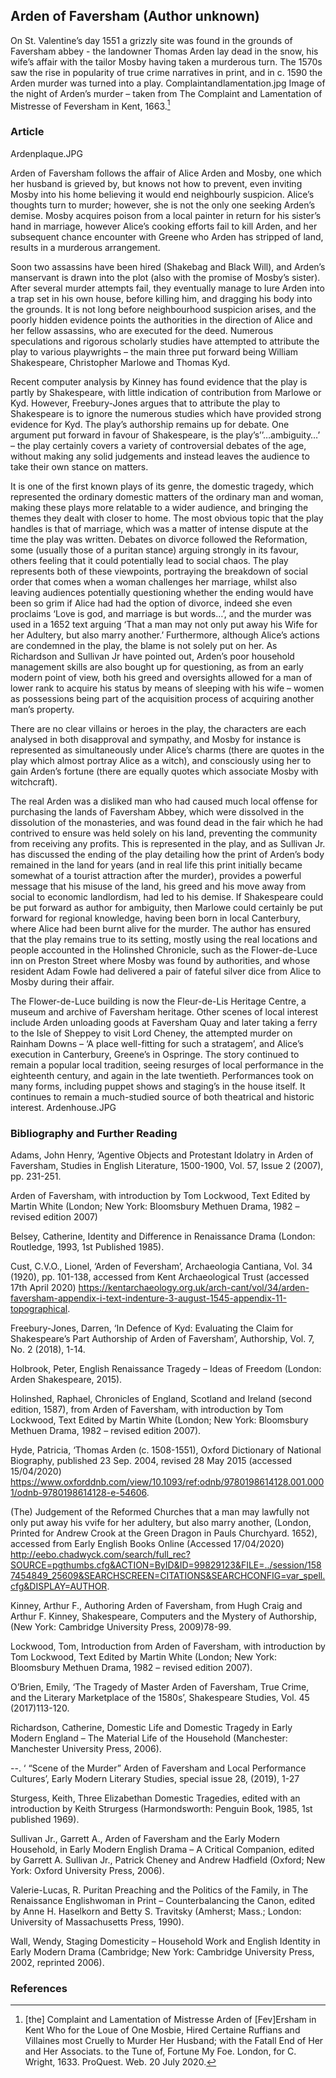 ## Arden of Faversham (Author unknown) 

On St. Valentine’s day 1551 a grizzly site was found in the grounds of Faversham abbey - the landowner Thomas Arden lay dead in the snow, his wife’s affair with the tailor Mosby having taken a murderous turn. The 1570s saw the rise in popularity of true crime narratives in print, and in c. 1590 the Arden murder was turned into a play. Complaintandlamentation.jpg Image of the night of Arden’s murder – taken from The Complaint and Lamentation of Mistresse of Feversham in Kent, 1663.[^ref1]
### Article

Ardenplaque.JPG

Arden of Faversham follows the affair of Alice Arden and Mosby, one which her husband is grieved by, but knows not how to prevent, even inviting Mosby into his home believing it would end neighbourly suspicion. Alice’s thoughts turn to murder; however, she is not the only one seeking Arden’s demise. Mosby acquires poison from a local painter in return for his sister’s hand in marriage, however Alice’s cooking efforts fail to kill Arden, and her subsequent chance encounter with Greene who Arden has stripped of land, results in a murderous arrangement. 

Soon two assassins have been hired (Shakebag and Black Will), and Arden’s manservant is drawn into the plot (also with the promise of Mosby’s sister). After several murder attempts fail, they eventually manage to lure Arden into a trap set in his own house, before killing him, and dragging his body into the grounds. It is not long before neighbourhood suspicion arises, and the poorly hidden evidence points the authorities in the direction of Alice and her fellow assassins, who are executed for the deed. Numerous speculations and rigorous scholarly studies have attempted to attribute the play to various playwrights – the main three put forward being William Shakespeare, Christopher Marlowe and Thomas Kyd. 

Recent computer analysis by Kinney has found evidence that the play is partly by Shakespeare, with little indication of contribution from Marlowe or Kyd. However, Freebury-Jones argues that to attribute the play to Shakespeare is to ignore the numerous studies which have provided strong evidence for Kyd. The play’s authorship remains up for debate. One argument put forward in favour of Shakespeare, is the play’s’’…ambiguity…’ – the play certainly covers a variety of controversial debates of the age, without making any solid judgements and instead leaves the audience to take their own stance on matters. 

It is one of the first known plays of its genre, the domestic tragedy, which represented the ordinary domestic matters of the ordinary man and woman, making these plays more relatable to a wider audience, and bringing the themes they dealt with closer to home. The most obvious topic that the play handles is that of marriage, which was a matter of intense dispute at the time the play was written. Debates on divorce followed the Reformation, some (usually those of a puritan stance) arguing strongly in its favour, others feeling that it could potentially lead to social chaos. The play represents both of these viewpoints, portraying the breakdown of social order that comes when a woman challenges her marriage, whilst also leaving audiences potentially questioning whether the ending would have been so grim if Alice had had the option of divorce, indeed she even proclaims ‘Love is god, and marriage is but words…’, and the murder was used in a 1652 text arguing ‘That a man may not only put away his Wife for her Adultery, but also marry another.’ Furthermore, although Alice’s actions are condemned in the play, the blame is not solely put on her. As Richardson and Sullivan Jr have pointed out, Arden’s poor household management skills are also bought up for questioning, as from an early modern point of view, both his greed and oversights allowed for a man of lower rank to acquire his status by means of sleeping with his wife – women as possessions being part of the acquisition process of acquiring another man’s property. 

There are no clear villains or heroes in the play, the characters are each analysed in both disapproval and sympathy, and Mosby for instance is represented as simultaneously under Alice’s charms (there are quotes in the play which almost portray Alice as a witch), and consciously using her to gain Arden’s fortune (there are equally quotes which associate Mosby with witchcraft). 

The real Arden was a disliked man who had caused much local offense for purchasing the lands of Faversham Abbey, which were dissolved in the dissolution of the monasteries, and was found dead in the fair which he had contrived to ensure was held solely on his land, preventing the community from receiving any profits. This is represented in the play, and as Sullivan Jr. has discussed the ending of the play detailing how the print of Arden’s body remained in the land for years (and in real life this print initially became somewhat of a tourist attraction after the murder), provides a powerful message that his misuse of the land, his greed and his move away from social to economic landlordism, had led to his demise. If Shakespeare could be put forward as author for ambiguity, then Marlowe could certainly be put forward for regional knowledge, having been born in local Canterbury, where Alice had been burnt alive for the murder. The author has ensured that the play remains true to its setting, mostly using the real locations and people accounted in the Holinshed Chronicle, such as the Flower-de-Luce inn on Preston Street where Mosby was found by authorities, and whose resident Adam Fowle had delivered a pair of fateful silver dice from Alice to Mosby during their affair. 

The Flower-de-Luce building is now the Fleur-de-Lis Heritage Centre, a museum and archive of Faversham heritage. Other scenes of local interest include Arden unloading goods at Faversham Quay and later taking a ferry to the Isle of Sheppey to visit Lord Cheney, the attempted murder on Rainham Downs – ‘A place well-fitting for such a stratagem’, and Alice’s execution in Canterbury, Greene’s in Ospringe. The story continued to remain a popular local tradition, seeing resurges of local performance in the eighteenth century, and again in the late twentieth. Performances took on many forms, including puppet shows and staging’s in the house itself. It continues to remain a much-studied source of both theatrical and historic interest. Ardenhouse.JPG

### Bibliography and Further Reading


Adams, John Henry, ‘Agentive Objects and Protestant Idolatry in Arden of Faversham, Studies in English Literature, 1500-1900, Vol. 57, Issue 2 (2007), pp. 231-251.

Arden of Faversham, with introduction by Tom Lockwood, Text Edited by Martin White (London; New York: Bloomsbury Methuen Drama, 1982 – revised edition 2007)

Belsey, Catherine, Identity and Difference in Renaissance Drama (London: Routledge, 1993, 1st Published 1985).

Cust, C.V.O., Lionel, ‘Arden of Feversham’, Archaeologia Cantiana, Vol. 34 (1920), pp. 101-138, accessed from Kent Archaeological Trust (accessed 17th April 2020) https://kentarchaeology.org.uk/arch-cant/vol/34/arden-faversham-appendix-i-text-indenture-3-august-1545-appendix-11-topographical.

Freebury-Jones, Darren, ‘In Defence of Kyd: Evaluating the Claim for Shakespeare’s Part Authorship of Arden of Faversham’, Authorship, Vol. 7, No. 2 (2018), 1-14.

Holbrook, Peter, English Renaissance Tragedy – Ideas of Freedom (London: Arden Shakespeare, 2015).

Holinshed, Raphael, Chronicles of England, Scotland and Ireland (second edition, 1587), from Arden of Faversham, with introduction by Tom Lockwood, Text Edited by Martin White (London; New York: Bloomsbury Methuen Drama, 1982 – revised edition 2007).

Hyde, Patricia, ‘Thomas Arden (c. 1508-1551), Oxford Dictionary of National Biography, published 23 Sep. 2004, revised 28 May 2015 (accessed 15/04/2020) https://www.oxforddnb.com/view/10.1093/ref:odnb/9780198614128.001.0001/odnb-9780198614128-e-54606.

(The) Judgement of the Reformed Churches that a man may lawfully not only put away his vvife for her adultery, but also marry another, (London, Printed for Andrew Crook at the Green Dragon in Pauls Churchyard. 1652), accessed from Early English Books Online (Accessed 17/04/2020) http://eebo.chadwyck.com/search/full_rec?SOURCE=pgthumbs.cfg&ACTION=ByID&ID=99829123&FILE=../session/1587454849_25609&SEARCHSCREEN=CITATIONS&SEARCHCONFIG=var_spell.cfg&DISPLAY=AUTHOR.

Kinney, Arthur F., Authoring Arden of Faversham, from Hugh Craig and Arthur F. Kinney, Shakespeare, Computers and the Mystery of Authorship, (New York: Cambridge University Press, 2009)78-99.

Lockwood, Tom, Introduction from Arden of Faversham, with introduction by Tom Lockwood, Text Edited by Martin White (London; New York: Bloomsbury Methuen Drama, 1982 – revised edition 2007).

O’Brien, Emily, ‘The Tragedy of Master Arden of Faversham, True Crime, and the Literary Marketplace of the 1580s’, Shakespeare Studies, Vol. 45 (2017)113-120.

Richardson, Catherine, Domestic Life and Domestic Tragedy in Early Modern England – The Material Life of the Household (Manchester: Manchester University Press, 2006).

--. ‘ “Scene of the Murder” Arden of Faversham and Local Performance Cultures’, Early Modern Literary Studies, special issue 28, (2019), 1-27

Sturgess, Keith, Three Elizabethan Domestic Tragedies, edited with an introduction by Keith Strurgess (Harmondsworth: Penguin Book, 1985, 1st published 1969).

Sullivan Jr., Garrett A., Arden of Faversham and the Early Modern Household, in Early Modern English Drama – A Critical Companion, edited by Garrett A. Sullivan Jr., Patrick Cheney and Andrew Hadfield (Oxford; New York: Oxford University Press, 2006).

Valerie-Lucas, R. Puritan Preaching and the Politics of the Family, in The Renaissance Englishwoman in Print – Counterbalancing the Canon, edited by Anne H. Haselkorn and Betty S. Travitsky (Amherst; Mass.; London: University of Massachusetts Press, 1990).

Wall, Wendy, Staging Domesticity – Household Work and English Identity in Early Modern Drama (Cambridge; New York: Cambridge University Press, 2002, reprinted 2006).

### References

[^ref1]: [the] Complaint and Lamentation of Mistresse Arden of [Fev]Ersham in Kent Who for the Loue of One Mosbie, Hired Certaine Ruffians and Villaines most Cruelly to Murder Her Husband; with the Fatall End of Her and Her Associats. to the Tune of, Fortune My Foe. London, for C. Wright, 1633. ProQuest. Web. 20 July 2020.

